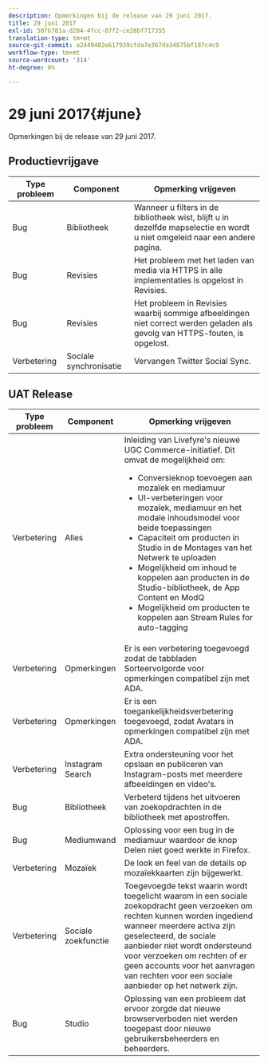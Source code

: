 ```yaml
---
description: Opmerkingen bij de release van 29 juni 2017.
title: 29 juni 2017
exl-id: 507b781a-d284-4fcc-87f2-ce28bf717355
translation-type: tm+mt
source-git-commit: a2449482e617939cfda7e367da34875bf187c4c9
workflow-type: tm+mt
source-wordcount: '314'
ht-degree: 0%

---
```


# 29 juni 2017{#june}

Opmerkingen bij de release van 29 juni 2017.

## Productievrijgave

| **Type probleem** | **Component** | **Opmerking vrijgeven** |
|---|---|---|
| Bug | Bibliotheek | Wanneer u filters in de bibliotheek wist, blijft u in dezelfde mapselectie en wordt u niet omgeleid naar een andere pagina. |
| Bug | Revisies | Het probleem met het laden van media via HTTPS in alle implementaties is opgelost in Revisies. |
| Bug | Revisies | Het probleem in Revisies waarbij sommige afbeeldingen niet correct werden geladen als gevolg van HTTPS-fouten, is opgelost. |
| Verbetering | Sociale synchronisatie | Vervangen Twitter Social Sync. |

## UAT Release

| Type probleem | Component | Opmerking vrijgeven |
|--- |--- |--- |
| Verbetering | Alles | Inleiding van Livefyre&#39;s nieuwe UGC Commerce-initiatief. Dit omvat de mogelijkheid om:  <br><ul><li>Conversieknop toevoegen aan mozaïek en mediamuur</li><li> UI-verbeteringen voor mozaïek, mediamuur en het modale inhoudsmodel voor beide toepassingen</li><li>Capaciteit om producten in Studio in de Montages van het Netwerk te uploaden</li><li>Mogelijkheid om inhoud te koppelen aan producten in de Studio-bibliotheek, de App Content en ModQ</li><li>Mogelijkheid om producten te koppelen aan Stream Rules for auto-tagging</li></ul> |
| Verbetering | Opmerkingen | Er is een verbetering toegevoegd zodat de tabbladen Sorteervolgorde voor opmerkingen compatibel zijn met ADA. |
| Verbetering | Opmerkingen | Er is een toegankelijkheidsverbetering toegevoegd, zodat Avatars in opmerkingen compatibel zijn met ADA. |
| Verbetering | Instagram Search | Extra ondersteuning voor het opslaan en publiceren van Instagram-posts met meerdere afbeeldingen en video&#39;s. |
| Bug | Bibliotheek | Verbeterd tijdens het uitvoeren van zoekopdrachten in de bibliotheek met apostroffen. |
| Bug | Mediumwand | Oplossing voor een bug in de mediamuur waardoor de knop Delen niet goed werkte in Firefox. |
| Verbetering | Mozaïek | De look en feel van de details op mozaïekkaarten zijn bijgewerkt. |
| Verbetering | Sociale zoekfunctie | Toegevoegde tekst waarin wordt toegelicht waarom in een sociale zoekopdracht geen verzoeken om rechten kunnen worden ingediend wanneer meerdere activa zijn geselecteerd, de sociale aanbieder niet wordt ondersteund voor verzoeken om rechten of er geen accounts voor het aanvragen van rechten voor een sociale aanbieder op het netwerk zijn. |
| Bug | Studio | Oplossing van een probleem dat ervoor zorgde dat nieuwe browserverboden niet werden toegepast door nieuwe gebruikersbeheerders en beheerders. |
